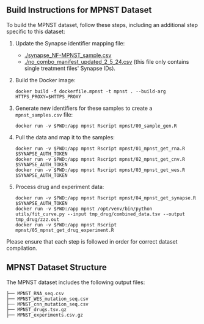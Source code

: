 ## Build Instructions for MPNST Dataset

To build the MPNST dataset, follow these steps, including an additional step specific to this dataset:

1. Update the Synapse identifier mapping file:
   - [./synapse_NF-MPNST_sample.csv]()
   - [./no_combo_manifest_updated_2_5_24.csv]() (this file only contains single treatment files' Synapse IDs).

2. Build the Docker image:
   ```
   docker build -f dockerfile.mpnst -t mpnst . --build-arg HTTPS_PROXY=$HTTPS_PROXY
   ```

3. Generate new identifiers for these samples to create a `mpnst_samples.csv` file:
   ```
   docker run -v $PWD:/app mpnst Rscript mpnst/00_sample_gen.R
   ```

4. Pull the data and map it to the samples:
   ```
   docker run -v $PWD:/app mpnst Rscript mpnst/01_mpnst_get_rna.R $SYNAPSE_AUTH_TOKEN
   docker run -v $PWD:/app mpnst Rscript mpnst/02_mpnst_get_cnv.R $SYNAPSE_AUTH_TOKEN
   docker run -v $PWD:/app mpnst Rscript mpnst/03_mpnst_get_wes.R $SYNAPSE_AUTH_TOKEN
   ```

5. Process drug and experiment data:
   ```
   docker run -v $PWD:/app mpnst Rscript mpnst/04_mpnst_get_synapse.R $SYNAPSE_AUTH_TOKEN
   docker run -v $PWD:/app mpnst /opt/venv/bin/python utils/fit_curve.py --input tmp_drug/combined_data.tsv --output tmp_drug/zzz.out
   docker run -v $PWD:/app mpnst Rscript mpnst/05_mpnst_get_drug_experiment.R
   ```

Please ensure that each step is followed in order for correct dataset compilation.

## MPNST Dataset Structure
The MPNST dataset includes the following output files:
```
├── MPNST_RNA_seq.csv
├── MPNST_WES_mutation_seq.csv
├── MPNST_cnn_mutation_seq.csv
├── MPNST_drugs.tsv.gz
├── MPNST_experiments.csv.gz
```
